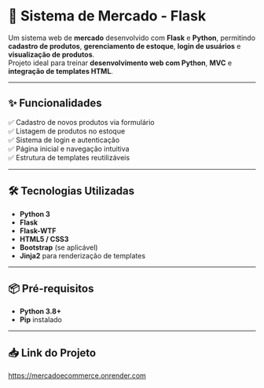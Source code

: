 # 🛒 Sistema de Mercado - Flask

Um sistema web de **mercado** desenvolvido com **Flask** e **Python**, permitindo **cadastro de produtos**, **gerenciamento de estoque**, **login de usuários** e **visualização de produtos**.  
Projeto ideal para treinar **desenvolvimento web com Python**, **MVC** e **integração de templates HTML**.

---

## ✨ Funcionalidades
✅ Cadastro de novos produtos via formulário  
✅ Listagem de produtos no estoque  
✅ Sistema de login e autenticação  
✅ Página inicial e navegação intuitiva  
✅ Estrutura de templates reutilizáveis  

---

## 🛠 Tecnologias Utilizadas
- **Python 3**
- **Flask**
- **Flask-WTF**
- **HTML5 / CSS3**
- **Bootstrap** (se aplicável)
- **Jinja2** para renderização de templates

---

## 📦 Pré-requisitos
- **Python 3.8+**
- **Pip** instalado

---

## 📥 Link do Projeto

https://mercadoecommerce.onrender.com

